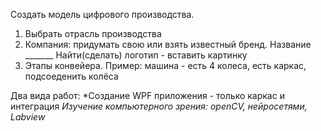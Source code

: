   Создать модель цифрового производства.
1. Выбрать отрасль производства 
2. Компания: придумать свою или взять известный бренд. Название _______ Найти(сделать) логотип - вставить картинку
3. Этапы конвейера. Пример: машина - есть 4 колеса, есть каркас, подсоеденить колёса

Два вида работ:
*Создание WPF приложения - только каркас и интеграция
*Изучение компьютерного зрения: openCV, нейросетями, Labview*
